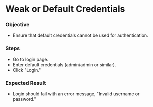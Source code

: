 # Weak or Default Credentials
### Objective
- Ensure that default credentials cannot be used for authentication.

### Steps
- Go to login page.
- Enter default credentials (admin/admin or similar).
- Click "Login."

### Expected Result
- Login should fail with an error message, "Invalid username or password."
